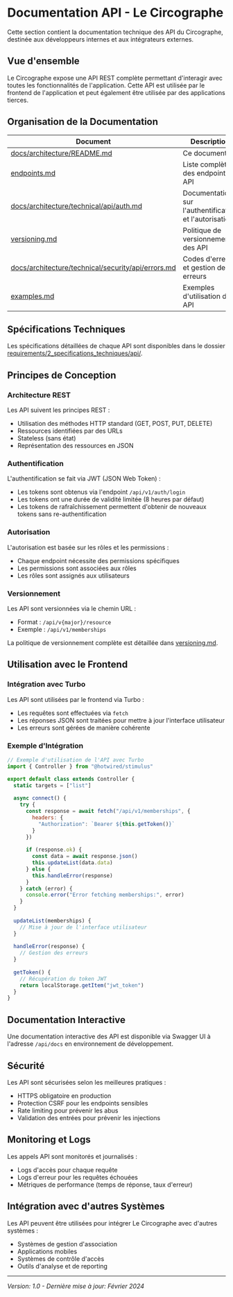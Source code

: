 # Documentation API - Le Circographe

Cette section contient la documentation technique des API du Circographe, destinée aux développeurs internes et aux intégrateurs externes.

## Vue d'ensemble

Le Circographe expose une API REST complète permettant d'interagir avec toutes les fonctionnalités de l'application. Cette API est utilisée par le frontend de l'application et peut également être utilisée par des applications tierces.

## Organisation de la Documentation

| Document | Description |
|----------|-------------|
| [docs/architecture/README.md](docs/architecture/README.md) | Ce document |
| [endpoints.md](endpoints.md) | Liste complète des endpoints API |
| [docs/architecture/technical/api/auth.md](docs/architecture/technical/api/auth.md) | Documentation sur l'authentification et l'autorisation |
| [versioning.md](versioning.md) | Politique de versionnement des API |
| [docs/architecture/technical/security/api/errors.md](docs/architecture/technical/security/api/errors.md) | Codes d'erreur et gestion des erreurs |
| [examples.md](examples.md) | Exemples d'utilisation des API |

## Spécifications Techniques

Les spécifications détaillées de chaque API sont disponibles dans le dossier [requirements/2_specifications_techniques/api/](requirements/2_specifications_techniques/api/membership_api.md).

## Principes de Conception

### Architecture REST

Les API suivent les principes REST :
- Utilisation des méthodes HTTP standard (GET, POST, PUT, DELETE)
- Ressources identifiées par des URLs
- Stateless (sans état)
- Représentation des ressources en JSON

### Authentification

L'authentification se fait via JWT (JSON Web Token) :
- Les tokens sont obtenus via l'endpoint `/api/v1/auth/login`
- Les tokens ont une durée de validité limitée (8 heures par défaut)
- Les tokens de rafraîchissement permettent d'obtenir de nouveaux tokens sans re-authentification

### Autorisation

L'autorisation est basée sur les rôles et les permissions :
- Chaque endpoint nécessite des permissions spécifiques
- Les permissions sont associées aux rôles
- Les rôles sont assignés aux utilisateurs

### Versionnement

Les API sont versionnées via le chemin URL :
- Format : `/api/v{major}/resource`
- Exemple : `/api/v1/memberships`

La politique de versionnement complète est détaillée dans [versioning.md](versioning.md).

## Utilisation avec le Frontend

### Intégration avec Turbo

Les API sont utilisées par le frontend via Turbo :
- Les requêtes sont effectuées via `fetch`
- Les réponses JSON sont traitées pour mettre à jour l'interface utilisateur
- Les erreurs sont gérées de manière cohérente

### Exemple d'Intégration

```javascript
// Exemple d'utilisation de l'API avec Turbo
import { Controller } from "@hotwired/stimulus"

export default class extends Controller {
  static targets = ["list"]
  
  async connect() {
    try {
      const response = await fetch("/api/v1/memberships", {
        headers: {
          "Authorization": `Bearer ${this.getToken()}`
        }
      })
      
      if (response.ok) {
        const data = await response.json()
        this.updateList(data.data)
      } else {
        this.handleError(response)
      }
    } catch (error) {
      console.error("Error fetching memberships:", error)
    }
  }
  
  updateList(memberships) {
    // Mise à jour de l'interface utilisateur
  }
  
  handleError(response) {
    // Gestion des erreurs
  }
  
  getToken() {
    // Récupération du token JWT
    return localStorage.getItem("jwt_token")
  }
}
```

## Documentation Interactive

Une documentation interactive des API est disponible via Swagger UI à l'adresse `/api/docs` en environnement de développement.

## Sécurité

Les API sont sécurisées selon les meilleures pratiques :
- HTTPS obligatoire en production
- Protection CSRF pour les endpoints sensibles
- Rate limiting pour prévenir les abus
- Validation des entrées pour prévenir les injections

## Monitoring et Logs

Les appels API sont monitorés et journalisés :
- Logs d'accès pour chaque requête
- Logs d'erreur pour les requêtes échouées
- Métriques de performance (temps de réponse, taux d'erreur)

## Intégration avec d'autres Systèmes

Les API peuvent être utilisées pour intégrer Le Circographe avec d'autres systèmes :
- Systèmes de gestion d'association
- Applications mobiles
- Systèmes de contrôle d'accès
- Outils d'analyse et de reporting

---

*Version: 1.0 - Dernière mise à jour: Février 2024* 